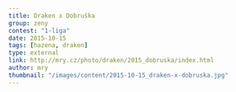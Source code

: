 ```yaml
---
title: Draken x Dobruška
group: zeny
contest: "1-liga"
date: 2015-10-15
tags: [hazena, draken]
type: external
link: http://mry.cz/photo/draken/2015_dobruska/index.html
author: mry
thumbnail: "/images/content/2015-10-15_draken-x-dobruska.jpg"
---
```

